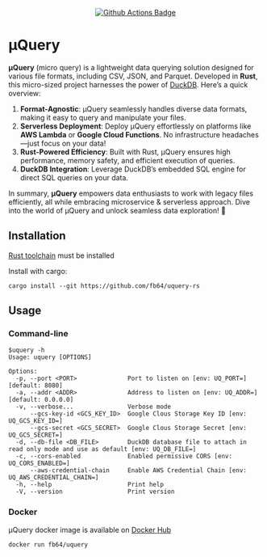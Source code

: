 <p style="text-align: center;">
  <a href="https://github.com/fb64/uquery-rs/actions"><img src="https://github.com/fb64/uquery-rs/actions/workflows/ci.yml/badge.svg?branch=main" alt="Github Actions Badge"></a>
</p>

# µQuery

**µQuery** (micro query) is a lightweight data querying solution designed for various file formats, including CSV, JSON, and Parquet. Developed in **Rust**, this micro-sized project harnesses the power of [DuckDB](https://duckdb.org/). Here’s a quick overview:

1. **Format-Agnostic**: µQuery seamlessly handles diverse data formats, making it easy to query and manipulate your files.
2. **Serverless Deployment**: Deploy µQuery effortlessly on platforms like **AWS Lambda** or **Google Cloud Functions**. No infrastructure headaches—just focus on your data!
3. **Rust-Powered Efficiency**: Built with Rust, µQuery ensures high performance, memory safety, and efficient execution of queries.
4. **DuckDB Integration**: Leverage DuckDB’s embedded SQL engine for direct SQL queries on your data.

In summary, **µQuery** empowers data enthusiasts to work with legacy files efficiently, all while embracing  microservice & serverless approach. Dive into the world of µQuery and unlock seamless data exploration! :rocket:

## Installation

[Rust toolchain](https://www.rust-lang.org/tools/install) must be installed

Install with cargo:
```console
cargo install --git https://github.com/fb64/uquery-rs
```

## Usage
### Command-line
```console
$uquery -h
Usage: uquery [OPTIONS]

Options:
  -p, --port <PORT>              Port to listen on [env: UQ_PORT=] [default: 8080]
  -a, --addr <ADDR>              Address to listen on [env: UQ_ADDR=] [default: 0.0.0.0]
  -v, --verbose...               Verbose mode
      --gcs-key-id <GCS_KEY_ID>  Google Clous Storage Key ID [env: UQ_GCS_KEY_ID=]
      --gcs-secret <GCS_SECRET>  Google Clous Storage Secret [env: UQ_GCS_SECRET=]
  -d, --db-file <DB_FILE>        DuckDB database file to attach in read only mode and use as default [env: UQ_DB_FILE=]
  -c, --cors-enabled             Enabled permissive CORS [env: UQ_CORS_ENABLED=]
      --aws-credential-chain     Enable AWS Credential Chain [env: UQ_AWS_CREDENTIAL_CHAIN=]
  -h, --help                     Print help
  -V, --version                  Print version
```

### Docker
µQuery docker image is available on [Docker Hub](https://hub.docker.com/r/fb64/uquery)
```
docker run fb64/uquery
```